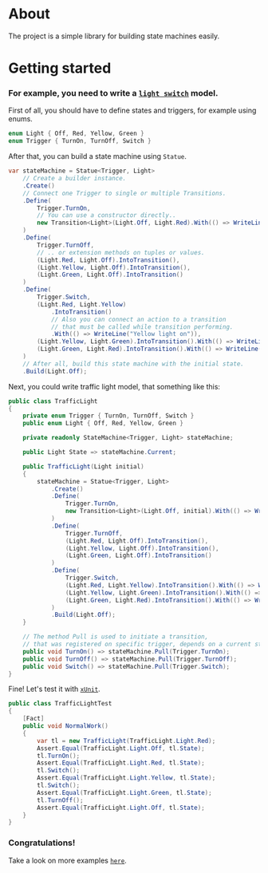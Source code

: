 # About
The project is a simple library for building state machines easily.


# Getting started

### For example, you need to write a [`light switch`](https://flaviocopes.com/finite-state-machines/) model.

First of all, you should have to define states and triggers, for example using enums.
```C#
enum Light { Off, Red, Yellow, Green }
enum Trigger { TurnOn, TurnOff, Switch }
```

After that, you can build a state machine using `Statue`.
```C#
var stateMachine = Statue<Trigger, Light>
    // Create a builder instance.
    .Create()
    // Connect one Trigger to single or multiple Transitions.
    .Define(
        Trigger.TurnOn,
        // You can use a constructor directly..
        new Transition<Light>(Light.Off, Light.Red).With(() => WriteLine("Turned on"))
    )
    .Define(
        Trigger.TurnOff,
        // .. or extension methods on tuples or values.
        (Light.Red, Light.Off).IntoTransition(),
        (Light.Yellow, Light.Off).IntoTransition(),
        (Light.Green, Light.Off).IntoTransition()
    )
    .Define(
        Trigger.Switch,
        (Light.Red, Light.Yellow)
            .IntoTransition()
            // Also you can connect an action to a transition
            // that must be called while transition performing.
            .With(() => WriteLine("Yellow light on")),
        (Light.Yellow, Light.Green).IntoTransition().With(() => WriteLine("Green light on")),
        (Light.Green, Light.Red).IntoTransition().With(() => WriteLine("Red light on"))
    )
    // After all, build this state machine with the initial state.
    .Build(Light.Off);

```

Next, you could write traffic light model, that something like this:

```C#
public class TrafficLight
{
    private enum Trigger { TurnOn, TurnOff, Switch }
    public enum Light { Off, Red, Yellow, Green }

    private readonly StateMachine<Trigger, Light> stateMachine;

    public Light State => stateMachine.Current;

    public TrafficLight(Light initial)
    {
        stateMachine = Statue<Trigger, Light>
            .Create()
            .Define(
                Trigger.TurnOn,
                new Transition<Light>(Light.Off, initial).With(() => WriteLine("Turned on"))
            )
            .Define(
                Trigger.TurnOff,
                (Light.Red, Light.Off).IntoTransition(),
                (Light.Yellow, Light.Off).IntoTransition(),
                (Light.Green, Light.Off).IntoTransition()
            )
            .Define(
                Trigger.Switch,
                (Light.Red, Light.Yellow).IntoTransition().With(() => WriteLine("Yellow light on")),
                (Light.Yellow, Light.Green).IntoTransition().With(() => WriteLine("Green light on")),
                (Light.Green, Light.Red).IntoTransition().With(() => WriteLine("Red light on"))
            )
            .Build(Light.Off);
    }

    // The method Pull is used to initiate a transition,
    // that was registered on specific trigger, depends on a current state.
    public void TurnOn() => stateMachine.Pull(Trigger.TurnOn);
    public void TurnOff() => stateMachine.Pull(Trigger.TurnOff);
    public void Switch() => stateMachine.Pull(Trigger.Switch);
}
```

Fine! Let's test it with [`xUnit`](https://xunit.net/).

```C#
public class TrafficLightTest
{
    [Fact]
    public void NormalWork()
    {
        var tl = new TrafficLight(TrafficLight.Light.Red);
        Assert.Equal(TrafficLight.Light.Off, tl.State);
        tl.TurnOn();
        Assert.Equal(TrafficLight.Light.Red, tl.State);
        tl.Switch();
        Assert.Equal(TrafficLight.Light.Yellow, tl.State);
        tl.Switch();
        Assert.Equal(TrafficLight.Light.Green, tl.State);
        tl.TurnOff();
        Assert.Equal(TrafficLight.Light.Off, tl.State);
    }
}
```
### Congratulations!

Take a look on more examples [`here`](https://github.com/lx-kovyazin/Statue/tree/master/StatueTest/Scenario).
